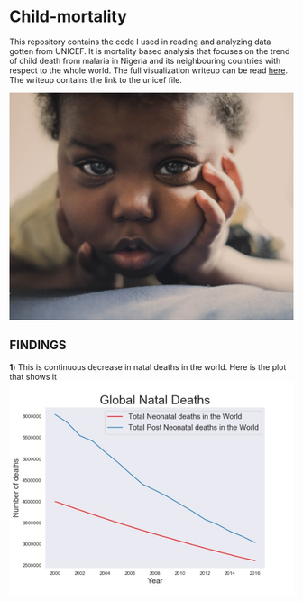 # Child-mortality

This repository contains the code I used in reading and analyzing data gotten from UNICEF. It is  mortality based analysis that focuses on the trend of child death from malaria in Nigeria and its neighbouring countries with respect to the whole world. The full visualization writeup can be read [here](https://medium.com/@eddy.esu.22/global-reduction-in-infant-mortality-864d1879a217). The writeup contains the link to the unicef file.

![](https://github.com/EdidiongEsu/child-mortality/blob/master/Pictures/iam-se7en-ZzE9uKOAchc-unsplash.jpg)


## FINDINGS
  **1**) This is continuous decrease in natal deaths in the world. Here is the plot that shows it
  ![](https://github.com/EdidiongEsu/child-mortality/blob/master/Pictures/Global.jpeg)
    
